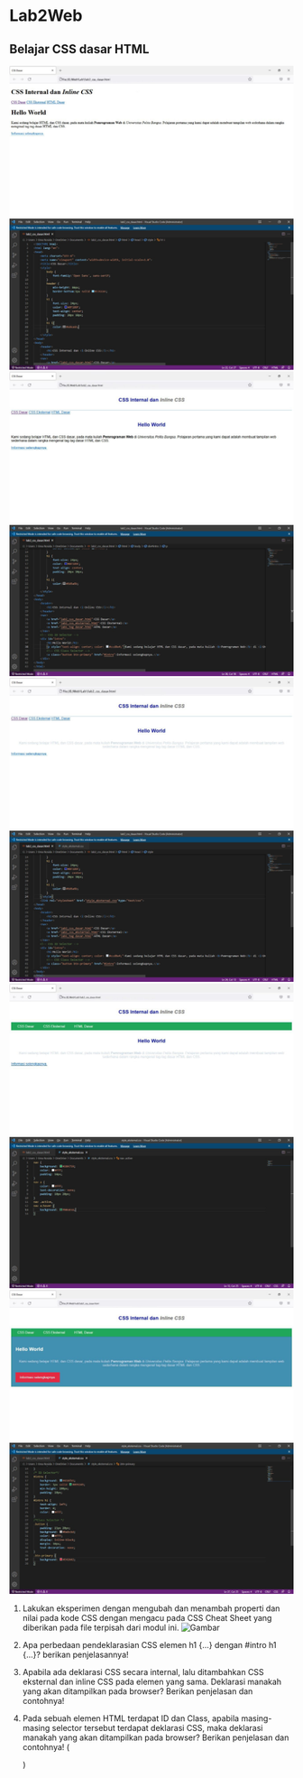 # Lab2Web
## Belajar CSS dasar HTML
![Gambar](SSC1.jpeg)
![Gambar](SC1.jpeg)
![Gambar](SSC2.jpeg)
![Gambar](SC2.jpeg)
![Gambar](SSC3.jpeg)
![Gambar](SC3.jpeg)
![Gambar](SSC4.jpeg)
![Gambar](SC4.jpeg)
![Gambar](SSC5.jpeg)
![Gambar](SC5.jpeg)


1. Lakukan eksperimen dengan mengubah dan menambah properti dan nilai pada kode CSS dengan mengacu pada CSS Cheat Sheet yang diberikan pada file terpisah dari modul ini.
![Gambar](SCC1.jpeg)

3. Apa perbedaan pendeklarasian CSS elemen h1 {...} dengan #intro h1 {...}? berikan penjelasannya!
4. Apabila ada deklarasi CSS secara internal, lalu ditambahkan CSS eksternal dan inline CSS pada elemen yang sama. Deklarasi manakah yang akan ditampilkan pada browser? Berikan penjelasan dan contohnya!
5. Pada sebuah elemen HTML terdapat ID dan Class, apabila masing-masing selector tersebut terdapat deklarasi CSS, maka deklarasi manakah yang akan ditampilkan pada browser? Berikan penjelasan dan contohnya! ( <p id="paragraf-1" class="text-paragraf"> )
